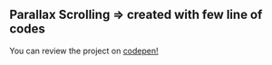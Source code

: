 ## Parallax Scrolling => created with few line of codes

You can review the project on [codepen!](https://codepen.io/MelihK/full/MWqrpVB)